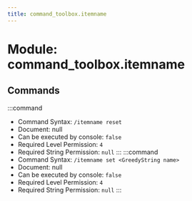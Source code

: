 ```yaml
---
title: command_toolbox.itemname
---
```



# Module: command_toolbox.itemname

## Commands
:::command
- Command Syntax: `/itemname reset`
- Document: null
- Can be executed by console: `false`
- Required Level Permission: `4`
- Required String Permission: `null`
:::
:::command
- Command Syntax: `/itemname set <GreedyString name>`
- Document: null
- Can be executed by console: `false`
- Required Level Permission: `4`
- Required String Permission: `null`
:::
